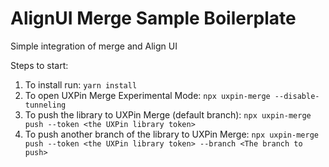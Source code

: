# AlignUI Merge Sample Boilerplate

Simple integration of merge and Align UI

Steps to start:

1. To install run: `yarn install`
2. To open UXPin Merge Experimental Mode: `npx uxpin-merge --disable-tunneling`
3. To push the library to UXPin Merge (default branch): `npx uxpin-merge push --token <the UXPin library token>`
4. To push another branch of the library to UXPin Merge: `npx uxpin-merge push --token <the UXPin library token> --branch <The branch to push>`
